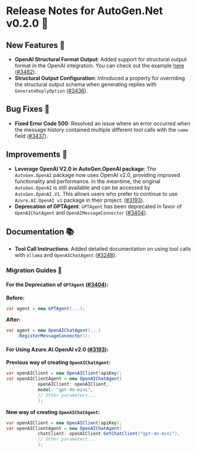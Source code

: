 # Release Notes for AutoGen.Net v0.2.0 🚀

## New Features 🌟
- **OpenAI Structural Format Output**: Added support for structural output format in the OpenAI integration. You can check out the example [here](https://github.com/superdapp/superdappstudio/blob/main/dotnet/sample/AutoGen.OpenAI.Sample/Structural_Output.cs) ([#3482](https://github.com/superdapp/superdappstudio/issues/3482)).
- **Structural Output Configuration**: Introduced a property for overriding the structural output schema when generating replies with `GenerateReplyOption` ([#3436](https://github.com/superdapp/superdappstudio/issues/3436)).

## Bug Fixes 🐛
- **Fixed Error Code 500**: Resolved an issue where an error occurred when the message history contained multiple different tool calls with the `name` field ([#3437](https://github.com/superdapp/superdappstudio/issues/3437)).

## Improvements 🔧
- **Leverage OpenAI V2.0 in AutoGen.OpenAI  package**: The `AutoGen.OpenAI` package now uses OpenAI v2.0, providing improved functionality and performance. In the meantime, the original `AutoGen.OpenAI` is still available and can be accessed by `AutoGen.OpenAI.V1`. This allows users who prefer to continue to use `Azure.AI.OpenAI v1` package in their project. ([#3193](https://github.com/superdapp/superdappstudio/issues/3193)).
- **Deprecation of GPTAgent**: `GPTAgent` has been deprecated in favor of `OpenAIChatAgent` and `OpenAIMessageConnector` ([#3404](https://github.com/superdapp/superdappstudio/issues/3404)).

## Documentation 📚
- **Tool Call Instructions**: Added detailed documentation on using tool calls with `ollama` and `OpenAIChatAgent` ([#3248](https://github.com/superdapp/superdappstudio/issues/3248)).

### Migration Guides 🔄

#### For the Deprecation of `GPTAgent` ([#3404](https://github.com/superdapp/superdappstudio/issues/3404)):
**Before:**
```csharp
var agent = new GPTAgent(...);
```
**After:**
```csharp
var agent = new OpenAIChatAgent(...)
    .RegisterMessageConnector();
```

#### For Using Azure.AI.OpenAI v2.0 ([#3193](https://github.com/superdapp/superdappstudio/issues/3193)):
**Previous way of creating `OpenAIChatAgent`:**
```csharp
var openAIClient = new OpenAIClient(apiKey);
var openAIClientAgent = new OpenAIChatAgent(
            openAIClient: openAIClient,
            model: "gpt-4o-mini",
            // Other parameters...
            );
```

**New way of creating `OpenAIChatAgent`:**
```csharp
var openAIClient = new OpenAIClient(apiKey);
var openAIClientAgent = new OpenAIChatAgent(
            chatClient: openAIClient.GetChatClient("gpt-4o-mini"),
            // Other parameters...
            );
```